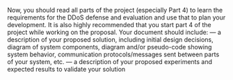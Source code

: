Now, you should read all parts of the project (especially Part 4) to learn the requirements for the DDoS defense and evaluation and use that to plan your development.  It is also highly recommended that you start part 4 of the project while working on the proposal.  Your document should include:
— a description of your proposed solution, including initial design decisions, diagram of system components, diagram and/or pseudo-code showing system behavior, communication protocols/messages sent between parts of your system, etc.
— a description of your proposed experiments and expected results to validate your solution


